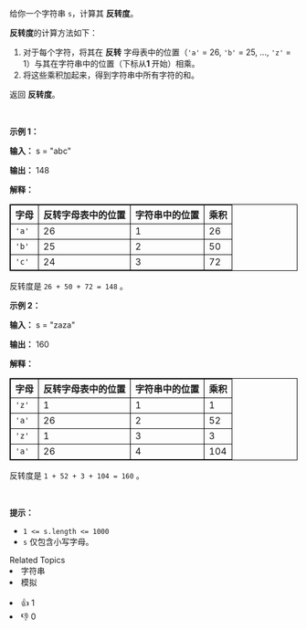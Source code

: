 <p>给你一个字符串 <code>s</code>，计算其 <strong>反转度</strong>。</p>

<p><strong>反转度</strong>的计算方法如下：</p>

<ol> 
 <li>对于每个字符，将其在 <strong>反转</strong> 字母表中的位置（<code>'a'</code> = 26, <code>'b'</code> = 25, ..., <code>'z'</code> = 1）与其在字符串中的位置（下标从<strong>1 </strong>开始）相乘。</li> 
 <li>将这些乘积加起来，得到字符串中所有字符的和。</li> 
</ol>

<p>返回 <strong>反转度</strong>。</p>

<p>&nbsp;</p>

<p><strong class="example">示例 1：</strong></p>

<div class="example-block"> 
 <p><strong>输入：</strong> <span class="example-io">s = "abc"</span></p> 
</div>

<p><strong>输出：</strong> <span class="example-io">148</span></p>

<p><strong>解释：</strong></p>

<table style="border: 1px solid black;"> 
 <tbody> 
  <tr> 
   <th style="border: 1px solid black;">字母</th> 
   <th style="border: 1px solid black;">反转字母表中的位置</th> 
   <th style="border: 1px solid black;">字符串中的位置</th> 
   <th style="border: 1px solid black;">乘积</th> 
  </tr> 
  <tr> 
   <td style="border: 1px solid black;"><code>'a'</code></td> 
   <td style="border: 1px solid black;">26</td> 
   <td style="border: 1px solid black;">1</td> 
   <td style="border: 1px solid black;">26</td> 
  </tr> 
  <tr> 
   <td style="border: 1px solid black;"><code>'b'</code></td> 
   <td style="border: 1px solid black;">25</td> 
   <td style="border: 1px solid black;">2</td> 
   <td style="border: 1px solid black;">50</td> 
  </tr> 
  <tr> 
   <td style="border: 1px solid black;"><code>'c'</code></td> 
   <td style="border: 1px solid black;">24</td> 
   <td style="border: 1px solid black;">3</td> 
   <td style="border: 1px solid black;">72</td> 
  </tr> 
 </tbody> 
</table>

<p>反转度是 <code>26 + 50 + 72 = 148</code> 。</p>

<p><strong class="example">示例 2：</strong></p>

<div class="example-block"> 
 <p><strong>输入：</strong> <span class="example-io">s = "zaza"</span></p> 
</div>

<p><strong>输出：</strong> <span class="example-io">160</span></p>

<p><strong>解释：</strong></p>

<table style="border: 1px solid black;"> 
 <tbody> 
  <tr> 
   <th style="border: 1px solid black;">字母</th> 
   <th style="border: 1px solid black;">反转字母表中的位置</th> 
   <th style="border: 1px solid black;">字符串中的位置</th> 
   <th style="border: 1px solid black;">乘积</th> 
  </tr> 
  <tr> 
   <td style="border: 1px solid black;"><code>'z'</code></td> 
   <td style="border: 1px solid black;">1</td> 
   <td style="border: 1px solid black;">1</td> 
   <td style="border: 1px solid black;">1</td> 
  </tr> 
  <tr> 
   <td style="border: 1px solid black;"><code>'a'</code></td> 
   <td style="border: 1px solid black;">26</td> 
   <td style="border: 1px solid black;">2</td> 
   <td style="border: 1px solid black;">52</td> 
  </tr> 
  <tr> 
   <td style="border: 1px solid black;"><code>'z'</code></td> 
   <td style="border: 1px solid black;">1</td> 
   <td style="border: 1px solid black;">3</td> 
   <td style="border: 1px solid black;">3</td> 
  </tr> 
  <tr> 
   <td style="border: 1px solid black;"><code>'a'</code></td> 
   <td style="border: 1px solid black;">26</td> 
   <td style="border: 1px solid black;">4</td> 
   <td style="border: 1px solid black;">104</td> 
  </tr> 
 </tbody> 
</table>

<p>反转度是 <code>1 + 52 + 3 + 104 = 160</code>&nbsp;。</p>

<p>&nbsp;</p>

<p><strong>提示：</strong></p>

<ul> 
 <li><code>1 &lt;= s.length &lt;= 1000</code></li> 
 <li><code>s</code> 仅包含小写字母。</li> 
</ul>

<div><div>Related Topics</div><div><li>字符串</li><li>模拟</li></div></div><br><div><li>👍 1</li><li>👎 0</li></div>